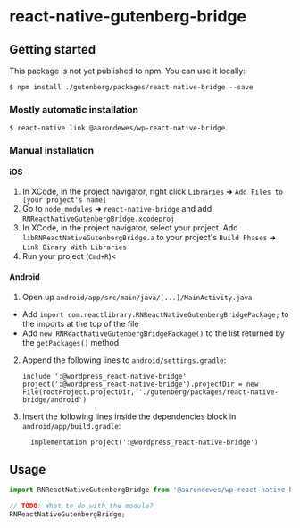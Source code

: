 # react-native-gutenberg-bridge

## Getting started

This package is not yet published to npm. You can use it locally:

`$ npm install ./gutenberg/packages/react-native-bridge --save`

### Mostly automatic installation

`$ react-native link @aarondewes/wp-react-native-bridge`

### Manual installation

#### iOS

1. In XCode, in the project navigator, right click `Libraries` ➜ `Add Files to [your project's name]`
2. Go to `node_modules` ➜ `react-native-bridge` and add `RNReactNativeGutenbergBridge.xcodeproj`
3. In XCode, in the project navigator, select your project. Add `libRNReactNativeGutenbergBridge.a` to your project's `Build Phases` ➜ `Link Binary With Libraries`
4. Run your project (`Cmd+R`)<

#### Android

1. Open up `android/app/src/main/java/[...]/MainActivity.java`

-   Add `import com.reactlibrary.RNReactNativeGutenbergBridgePackage;` to the imports at the top of the file
-   Add `new RNReactNativeGutenbergBridgePackage()` to the list returned by the `getPackages()` method

2. Append the following lines to `android/settings.gradle`:
    ```
    include ':@wordpress_react-native-bridge'
    project(':@wordpress_react-native-bridge').projectDir = new File(rootProject.projectDir, './gutenberg/packages/react-native-bridge/android')
    ```
3. Insert the following lines inside the dependencies block in `android/app/build.gradle`:
    ```
      implementation project(':@wordpress_react-native-bridge')
    ```

## Usage

```javascript
import RNReactNativeGutenbergBridge from '@aarondewes/wp-react-native-bridge';

// TODO: What to do with the module?
RNReactNativeGutenbergBridge;
```

